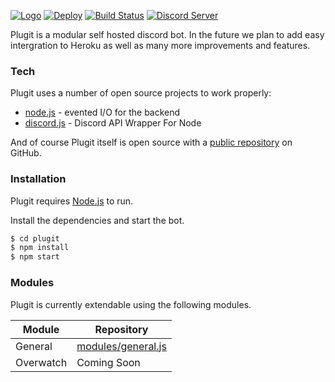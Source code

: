 [![Logo](https://i.imgur.com/ltCv7rbr.png)]()
[![Deploy](https://www.herokucdn.com/deploy/button.svg)](https://heroku.com/deploy?template=https://github.com/MarleyPlant/Plugit)
[![Build Status](https://travis-ci.com/MarleyPlant/Plugit.svg?token=coQixfkXNuyuVgGAm5J4&branch=master)](https://travis-ci.com/MarleyPlant/Plugit)
[![Discord Server](https://discordapp.com/api/guilds/367747780745232384/embed.png)](https://discord.gg/usefMdE)

Plugit is  a modular self hosted discord bot. In the future we plan to add easy intergration to Heroku as well as many more improvements and features.

### Tech

Plugit uses a number of open source projects to work properly:
* [node.js](https://nodejs.org/) - evented I/O for the backend
* [discord.js](https://discord.js.org/) - Discord API Wrapper For Node


And of course Plugit itself is open source with a [public repository](https://github.com/MarleyPlant/Plugit) on GitHub.

### Installation

Plugit requires [Node.js](https://nodejs.org/) to run.

Install the dependencies and start the bot.

```sh
$ cd plugit
$ npm install
$ npm start
```

### Modules

Plugit is currently extendable using the following modules.

| Module | Repository |
| ------ | ------ |
| General | [modules/general.js](https://github.com/MarleyPlant/Plugit/blob/master/modules/general.js) |
| Overwatch | Coming Soon |
